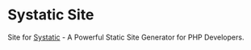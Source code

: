 # Systatic Site
Site for [Systatic](https://github.com/damcclean/Systatic) - A Powerful Static Site Generator for PHP Developers.